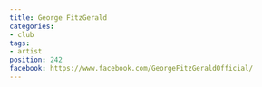 ```yaml
---
title: George FitzGerald
categories:
- club
tags:
- artist
position: 242
facebook: https://www.facebook.com/GeorgeFitzGeraldOfficial/
---
```


